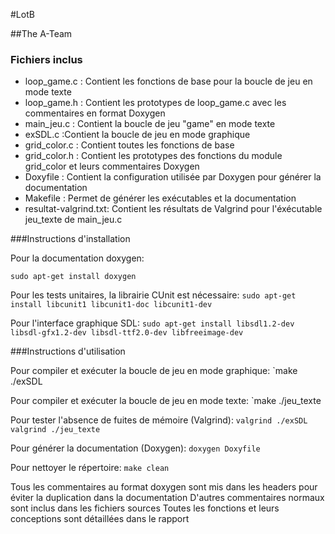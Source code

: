 #LotB

##The A-Team

### Fichiers inclus
* loop_game.c :  Contient les fonctions de base pour la boucle de jeu en mode texte
* loop_game.h : Contient les prototypes de loop_game.c avec les commentaires en format Doxygen
* main_jeu.c : Contient la boucle de jeu "game" en mode texte
* exSDL.c :Contient la boucle de jeu en mode graphique 
* grid_color.c : Contient toutes les fonctions de base
* grid_color.h : Contient les prototypes des fonctions du module grid_color et leurs commentaires Doxygen
* Doxyfile : Contient la configuration utilisée par Doxygen pour générer la documentation
* Makefile : Permet de générer les exécutables et la documentation
* resultat-valgrind.txt: Contient les résultats de Valgrind pour l'éxécutable jeu_texte de main_jeu.c


###Instructions d'installation

Pour la documentation doxygen:

`sudo apt-get install doxygen`

Pour les tests unitaires, la librairie CUnit est nécessaire:
`sudo apt-get install libcunit1 libcunit1-doc libcunit1-dev`

Pour l'interface graphique SDL:
`sudo apt-get install libsdl1.2-dev libsdl-gfx1.2-dev libsdl-ttf2.0-dev libfreeimage-dev`

###Instructions d'utilisation

Pour compiler et exécuter la boucle de jeu en mode graphique:
`make
./exSDL


Pour compiler et exécuter la boucle de jeu en mode texte:
`make
./jeu_texte

Pour tester l'absence de fuites de mémoire (Valgrind):
`valgrind ./exSDL
valgrind ./jeu_texte`

Pour générer la documentation (Doxygen):
`doxygen Doxyfile `

Pour nettoyer le répertoire:
`make clean`

Tous les commentaires au format doxygen sont mis dans les headers pour éviter la duplication dans la documentation
D'autres commentaires normaux sont inclus dans les fichiers sources
Toutes les fonctions et leurs conceptions sont détaillées dans le rapport 



